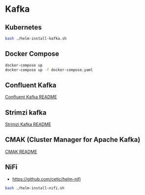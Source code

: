 # Kafka

## Kubernetes

```bash
bash ./helm-install-kafka.sh
```

## Docker Compose

```bash
docker-compose up
docker-compose up -f docker-compose.yaml
```

## Confluent Kafka

[Confluent Kafka README](/kafka/confluent/README.md)

## Strimzi kafka

[Strimzi Kafka README](/kafka/strimzi/README.md)

## CMAK (Cluster Manager for Apache Kafka)

[CMAK README](/kafka/cmak/README.md)

## NiFi

- https://github.com/cetic/helm-nifi

```bash
bash ./helm-install-nifi.sh
```
